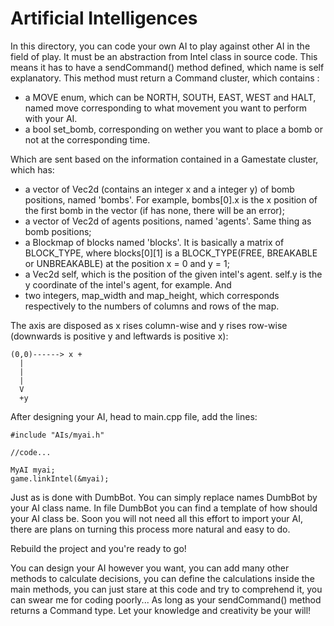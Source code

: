 # Artificial Intelligences

In this directory, you can code your own AI to play against other AI in the field of play. It must be an abstraction
from Intel class in source code. This means it has to have a sendCommand() method defined, which name is self explanatory.
This method must return a Command cluster, which contains : 

 - a MOVE enum, which can be NORTH, SOUTH, EAST, WEST and HALT, named move corresponding to what movement you want to perform with your AI.
 - a bool set_bomb, corresponding on wether you want to place a bomb or not at the corresponding time.

Which are sent based on the information contained in a Gamestate cluster, which has:
 - a vector of Vec2d (contains an integer x and a integer y) of bomb positions, named 'bombs'. For example, bombs[0].x is the x position of the first bomb in the vector (if has none, there will be an error);
 - a vector of Vec2d of agents positions, named 'agents'. Same thing as bomb positions;
 - a Blockmap of blocks named 'blocks'. It is basically a matrix of BLOCK_TYPE, where blocks[0][1]
 is a BLOCK_TYPE(FREE, BREAKABLE or UNBREAKABLE) at the position x = 0 and y = 1;
 - a Vec2d self, which is the position of the given intel's agent. self.y is the y coordinate
 of the intel's agent, for example. And
 - two integers, map_width and map_height, which corresponds respectively to the numbers of columns and rows of the map.
 
The axis are disposed as x rises column-wise and y rises row-wise (downwards is positive y and leftwards is positive x):

```
(0,0)------> x +
  |
  |
  |
  V
  +y
```
After designing your AI, head to main.cpp file, add the lines:

```
#include "AIs/myai.h"

//code...

MyAI myai;
game.linkIntel(&myai);
```
Just as is done with DumbBot. You can simply replace names DumbBot by your AI class name. In file DumbBot you can find a template of how should your AI class be. Soon you will not need all this effort to import your AI, there are plans on turning this process more natural and easy to do.

Rebuild the project and you're ready to go!

You can design your AI however you want, you can add many other methods to calculate decisions, you can define
the calculations inside the main methods, you can just stare at this code and try to comprehend it, you can swear me
for coding poorly... As long as your sendCommand() method returns a Command type. Let your knowledge and creativity be your will!

